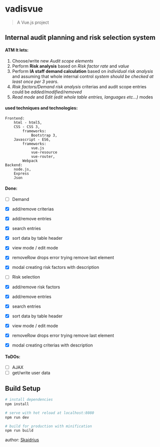# vadisvue

> A Vue.js project

## Internal audit planning and risk selection system
#### ATM It lets:
1. Choose/write new *Audit scope elements*
2. Perform **Risk analysis** based on *Risk factor rate* and *value*
3. Perform **IA staff demand calculation** based on *individual risk analysis* and assuming that 
whole internal control _system should be checked at least once per 3 years_.
4. *Risk factors/Demand risk analysis* criterias and audit scope entries could be _added/modified/removed_
5. *Read mode* and *Edit (edit whole table entries, languages etc...)* modes


#### used techniques and technologies: 
    Frontend: 
        html - html5,
        CSS - CSS 3,
            frameworks:
                Bootstrap 3,
        Javascript - ES6, 
            frameworks:
                vue.js
                vue-resource
                vue-router,
            Webpack 
    Backend: 
        node.js,
        Express
        Json


#### Done: 
- [ ] Demand
- [x] add/remove criterias                                
- [x] add/remove entries                                  
- [x] search entries                                      
- [x] sort data by table header                           
- [x] view mode / edit mode                               
- [x] removeRow drops error trying remove last element    
- [x] modal creating risk factors with description

- [ ] Risk selection
- [x] add/remove risk factors                             
- [x] add/remove entries                                  
- [x] search entries                                      
- [x] sort data by table header                           
- [x] view mode / edit mode                               
- [x] removeRow drops error trying remove last element    
- [x] modal creating criterias with description

#### ToDOs:   
- [ ] AJAX 
- [ ] get/write user data                

## Build Setup

``` bash
# install dependencies
npm install

# serve with hot reload at localhost:8080
npm run dev

# build for production with minification
npm run build
```
author: [Skaidrius](mailto:skaidrius@gmail.com)